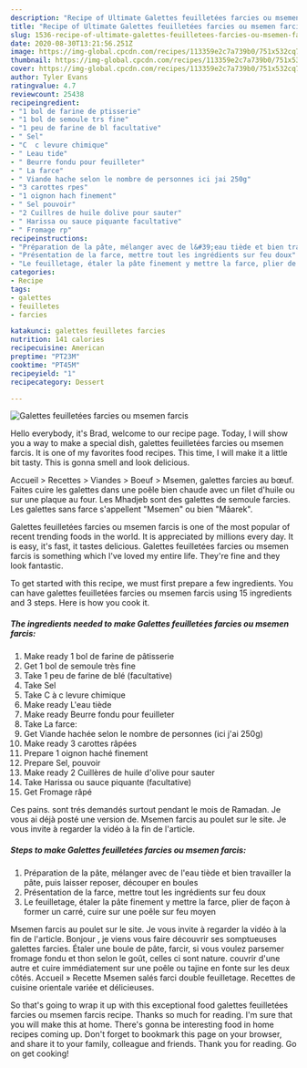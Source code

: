 ```yaml
---
description: "Recipe of Ultimate Galettes feuilletées farcies ou msemen farcis"
title: "Recipe of Ultimate Galettes feuilletées farcies ou msemen farcis"
slug: 1536-recipe-of-ultimate-galettes-feuilletees-farcies-ou-msemen-farcis
date: 2020-08-30T13:21:56.251Z
image: https://img-global.cpcdn.com/recipes/113359e2c7a739b0/751x532cq70/galettes-feuilletees-farcies-ou-msemen-farcis-photo-principale-de-la-recette.jpg
thumbnail: https://img-global.cpcdn.com/recipes/113359e2c7a739b0/751x532cq70/galettes-feuilletees-farcies-ou-msemen-farcis-photo-principale-de-la-recette.jpg
cover: https://img-global.cpcdn.com/recipes/113359e2c7a739b0/751x532cq70/galettes-feuilletees-farcies-ou-msemen-farcis-photo-principale-de-la-recette.jpg
author: Tyler Evans
ratingvalue: 4.7
reviewcount: 25438
recipeingredient:
- "1 bol de farine de ptisserie"
- "1 bol de semoule trs fine"
- "1 peu de farine de bl facultative"
- " Sel"
- "C  c levure chimique"
- " Leau tide"
- " Beurre fondu pour feuilleter"
- " La farce"
- " Viande hache selon le nombre de personnes ici jai 250g"
- "3 carottes rpes"
- "1 oignon hach finement"
- " Sel pouvoir"
- "2 Cuillres de huile dolive pour sauter"
- " Harissa ou sauce piquante facultative"
- " Fromage rp"
recipeinstructions:
- "Préparation de la pâte, mélanger avec de l&#39;eau tiède et bien travailler la pâte, puis laisser reposer, découper en boules"
- "Présentation de la farce, mettre tout les ingrédients sur feu doux"
- "Le feuilletage, étaler la pâte finement y mettre la farce, plier de façon à former un carré, cuire sur une poêle sur feu moyen"
categories:
- Recipe
tags:
- galettes
- feuilletes
- farcies

katakunci: galettes feuilletes farcies 
nutrition: 141 calories
recipecuisine: American
preptime: "PT23M"
cooktime: "PT45M"
recipeyield: "1"
recipecategory: Dessert

---
```



![Galettes feuilletées farcies ou msemen farcis](https://img-global.cpcdn.com/recipes/113359e2c7a739b0/751x532cq70/galettes-feuilletees-farcies-ou-msemen-farcis-photo-principale-de-la-recette.jpg)

Hello everybody, it's Brad, welcome to our recipe page. Today, I will show you a way to make a special dish, galettes feuilletées farcies ou msemen farcis. It is one of my favorites food recipes. This time, I will make it a little bit tasty. This is gonna smell and look delicious.

Accueil &gt; Recettes &gt; Viandes &gt; Boeuf &gt; Msemen, galettes farcies au bœuf. Faites cuire les galettes dans une poêle bien chaude avec un filet d&#39;huile ou sur une plaque au four. Les Mhadjeb sont des galettes de semoule farcies. Les galettes sans farce s&#39;appellent &#34;Msemen&#34; ou bien &#34;Mâarek&#34;.

Galettes feuilletées farcies ou msemen farcis is one of the most popular of recent trending foods in the world. It is appreciated by millions every day. It is easy, it's fast, it tastes delicious. Galettes feuilletées farcies ou msemen farcis is something which I've loved my entire life. They're fine and they look fantastic.


To get started with this recipe, we must first prepare a few ingredients. You can have galettes feuilletées farcies ou msemen farcis using 15 ingredients and 3 steps. Here is how you cook it.

<!--inarticleads1-->

##### The ingredients needed to make Galettes feuilletées farcies ou msemen farcis:

1. Make ready 1 bol de farine de pâtisserie
1. Get 1 bol de semoule très fine
1. Take 1 peu de farine de blé (facultative)
1. Take  Sel
1. Take C à c levure chimique
1. Make ready  L&#39;eau tiède
1. Make ready  Beurre fondu pour feuilleter
1. Take  La farce:
1. Get  Viande hachée selon le nombre de personnes (ici j&#39;ai 250g)
1. Make ready 3 carottes râpées
1. Prepare 1 oignon haché finement
1. Prepare  Sel, pouvoir
1. Make ready 2 Cuillères de huile d&#39;olive pour sauter
1. Take  Harissa ou sauce piquante (facultative)
1. Get  Fromage râpé


Ces pains. sont trés demandés surtout pendant le mois de Ramadan. Je vous ai déjà posté une version de. Msemen farcis au poulet sur le site. Je vous invite à regarder la vidéo à la fin de l&#39;article. 

<!--inarticleads2-->

##### Steps to make Galettes feuilletées farcies ou msemen farcis:

1. Préparation de la pâte, mélanger avec de l&#39;eau tiède et bien travailler la pâte, puis laisser reposer, découper en boules
1. Présentation de la farce, mettre tout les ingrédients sur feu doux
1. Le feuilletage, étaler la pâte finement y mettre la farce, plier de façon à former un carré, cuire sur une poêle sur feu moyen


Msemen farcis au poulet sur le site. Je vous invite à regarder la vidéo à la fin de l&#39;article. Bonjour , je viens vous faire découvrir ses somptueuses galettes farcies. Étaler une boule de pâte, farcir, si vous voulez parsemer fromage fondu et thon selon le goût, celles ci sont nature. couvrir d&#39;une autre et cuire immédiatement sur une poêle ou tajine en fonte sur les deux côtés. Accueil » Recette Msemen salés farci double feuilletage. Recettes de cuisine orientale variée et délicieuses. 

So that's going to wrap it up with this exceptional food galettes feuilletées farcies ou msemen farcis recipe. Thanks so much for reading. I'm sure that you will make this at home. There's gonna be interesting food in home recipes coming up. Don't forget to bookmark this page on your browser, and share it to your family, colleague and friends. Thank you for reading. Go on get cooking!
